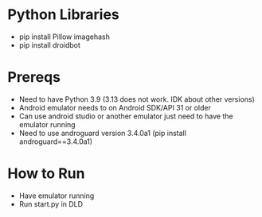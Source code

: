 # Python Libraries
- pip install Pillow imagehash
- pip install droidbot

# Prereqs
- Need to have Python 3.9 (3.13 does not work. IDK about other versions)
- Android emulator needs to on Android SDK/API 31 or older
- Can use android studio or another emulator just need to have the emulator running
- Need to use androguard version 3.4.0a1 (pip install androguard==3.4.0a1)

# How to Run
- Have emulator running
- Run start.py in DLD
